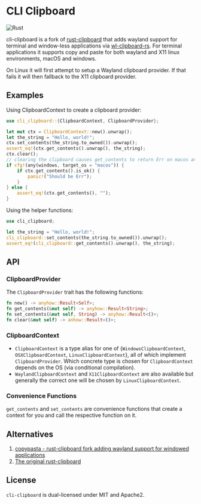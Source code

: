 # CLI Clipboard

![Rust](https://github.com/TheKiteEatingTree/cli-clipboard/workflows/Rust/badge.svg)

cli-clipboard is a fork of [rust-clipboard](https://github.com/aweinstock314/rust-clipboard) that adds wayland support for terminal and window-less applications via [wl-clipboard-rs](https://github.com/YaLTeR/wl-clipboard-rs). For terminal applications it supports copy and paste for both wayland and X11 linux environments, macOS and windows.

On Linux it will first attempt to setup a Wayland clipboard provider.  If that fails it will then fallback to the X11 clipboard provider.

## Examples

Using ClipboardContext to create a clipboard provider:

```rust
use cli_clipboard::{ClipboardContext, ClipboardProvider};

let mut ctx = ClipboardContext::new().unwrap();
let the_string = "Hello, world!";
ctx.set_contents(the_string.to_owned()).unwrap();
assert_eq!(ctx.get_contents().unwrap(), the_string);
ctx.clear();
// clearing the clipboard causes get_contents to return Err on macos and windows
if cfg!(any(windows, target_os = "macos")) {
    if ctx.get_contents().is_ok() {
        panic!("Should be Err");
    }
} else {
    assert_eq!(ctx.get_contents(), "");
}
```

Using the helper functions:

```rust
use cli_clipboard;

let the_string = "Hello, world!";
cli_clipboard::set_contents(the_string.to_owned()).unwrap();
assert_eq!(cli_clipboard::get_contents().unwrap(), the_string);
```

## API

### ClipboardProvider

The `ClipboardProvider` trait has the following functions:

```rust
fn new() -> anyhow::Result<Self>;
fn get_contents(&mut self) -> anyhow::Result<String>;
fn set_contents(&mut self, String) -> anyhow::Result<()>;
fn clear(&mut self) -> anhow::Result<()>;
```

### ClipboardContext

- `ClipboardContext` is a type alias for one of {`WindowsClipboardContext`, `OSXClipboardContext`, `LinuxClipboardContext`}, all of which implement `ClipboardProvider`. Which concrete type is chosen for `ClipboardContext` depends on the OS (via conditional compilation). 
- `WaylandClipboardContext` and `X11ClipboardContext` are also available but generally the correct one will be chosen by `LinuxClipboardContext`.

### Convenience Functions

`get_contents` and `set_contents` are convenience functions that create a context for you and call the respective function on it.

## Alternatives

1. [copypasta - rust-clipboard fork adding wayland support for windowed applications](https://github.com/alacritty/copypasta)
1. [The original rust-clipboard](https://github.com/aweinstock314/rust-clipboard)

## License

`cli-clipboard` is dual-licensed under MIT and Apache2.
